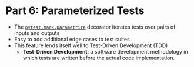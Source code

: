 # Part 6: Parameterized Tests
* The [`pytest.mark.parametrize`](https://docs.pytest.org/en/7.3.x/how-to/parametrize.html) decorator iterates tests over pairs of inputs and outputs
* Easy to add additional edge cases to test suites
* This feature lends itself well to Test-Driven Development (TDD)
  * **Test-Driven Development**: a software development methodology in which tests are written before the actual code implementation. 
